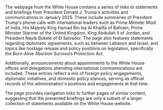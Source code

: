 The webpage from the White House contains a series of links to statements and briefings from President Donald J. Trump's activities and communications in January 2025. These include summaries of President Trump's phone calls with international leaders such as Prime Minister Modi of India, His Majesty King Hamad Bin Isa Al Khalifa of Bahrain, Prime Minister Starmer of the United Kingdom, King Abdullah II of Jordan, and President Nayib Bukele of El Salvador. The page also features statements regarding diplomatic agreements, such as between Lebanon and Israel, and topics like hostage release and policy positions on legislation, specifically the Born-Alive Abortion Survivors Protection Act.

Additionally, announcements about appointments to the White House offices and delegations attending international commemorations are included. These entries reflect a mix of foreign policy engagements, diplomatic initiatives, and domestic policy stances, serving as official records of the administration's positions and engagements at that time.

The page provides navigation links to further pages of similar content, suggesting that the presented briefings are only a subset of a larger collection of statements available on the White House website.